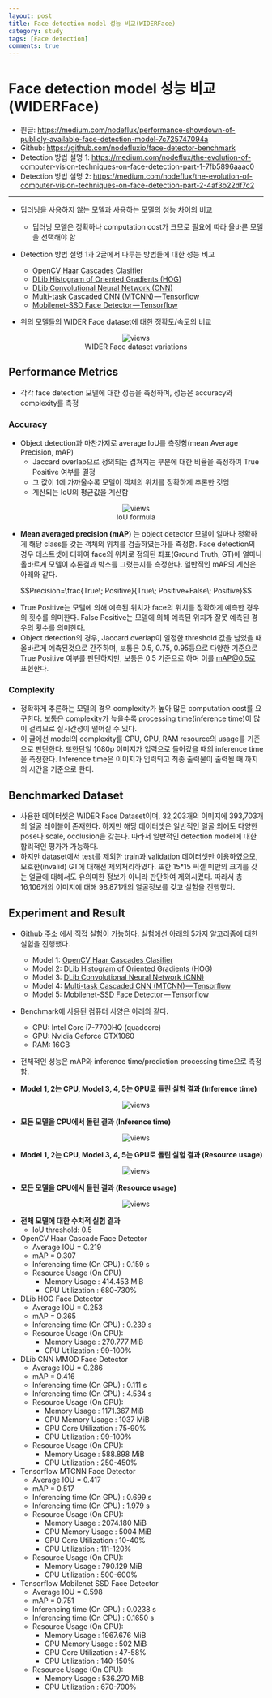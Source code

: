 ```yaml
---
layout: post
title: Face detection model 성능 비교(WIDERFace)
category: study
tags: [Face detection]
comments: true
---
```


# Face detection model 성능 비교(WIDERFace)
- 원글: https://medium.com/nodeflux/performance-showdown-of-publicly-available-face-detection-model-7c725747094a
- Github: https://github.com/nodefluxio/face-detector-benchmark
- Detection 방법 설명 1: https://medium.com/nodeflux/the-evolution-of-computer-vision-techniques-on-face-detection-part-1-7fb5896aaac0
- Detection 방법 설명 2: https://medium.com/nodeflux/the-evolution-of-computer-vision-techniques-on-face-detection-part-2-4af3b22df7c2

---
- 딥러닝을 사용하지 않는 모델과 사용하는 모델의 성능 차이의 비교
  - 딥러닝 모델은 정확하나 computation cost가 크므로 필요에 따라 올바른 모델을 선택해야 함
- Detection 방법 설명 1과 2글에서 다루는 방법들에 대한 성능 비교
  - [OpenCV Haar Cascades Clasifier](https://docs.opencv.org/3.4.1/d7/d8b/tutorial_py_face_detection.html)
  - [DLib Histogram of Oriented Gradients (HOG)](http://dlib.net/face_detector.py.html)
  - [DLib Convolutional Neural Network (CNN)](http://dlib.net/cnn_face_detector.py.html)
  - [Multi-task Cascaded CNN (MTCNN) — Tensorflow](https://github.com/kpzhang93/MTCNN_face_detection_alignment)
  - [Mobilenet-SSD Face Detector — Tensorflow](https://github.com/yeephycho/tensorflow-face-detection)

- 위의 모델들의 WIDER Face dataset에 대한 정확도/속도의 비교

<center>
<figure>
<img src="/assets/post_img/study/2019-03-25-face_detection/fig1.jpeg" alt="views">
<figcaption>WIDER Face dataset variations</figcaption>
</figure>
</center>

## Performance Metrics
- 각각 face detection 모델에 대한 성능을 측정하며, 성능은 accuracy와 complexity를 측정

### Accuracy
- Object detection과 마찬가지로 average IoU를 측정함(mean Average Precision, mAP)
  - Jaccard overlap으로 정의되는 겹쳐지는 부분에 대한 비율을 측정하여 True Positive 여부를 결정
  - 그 값이 1에 가까울수록 모델이 객체의 위치를 정확하게 추론한 것임
  - 계산되는 IoU의 평균값을 계산함
  
<center>
<figure>
<img src="/assets/post_img/study/2019-03-25-face_detection/fig2.png" alt="views">
<figcaption>IoU formula</figcaption>
</figure>
</center>

- __Mean averaged precision (mAP)__ 는 object detector 모델이 얼마나 정확하게 해당 class를 갖는 객체의 위치를 검출하였는가를 측정함. Face detection의 경우 테스트셋에 대하여 face의 위치로 정의된 좌표(Ground Truth, GT)에 얼마나 올바르게 모델이 추론결과 박스를 그렸는지를 측정한다. 일반적인 mAP의 계산은 아래와 같다.

$$Precision=\frac{True\; Positive}{True\; Positive+False\; Positive}$$

- True Positive는 모델에 의해 예측된 위치가 face의 위치를 정확하게 예측한 경우의 횟수를 의미한다. False Positive는 모델에 의해 예측된 위치가 잘못 예측된 경우의 횟수를 의미한다.
- Object detection의 경우, Jaccard overlap이 일정한 threshold 값을 넘었을 때 올바르게 예측된것으로 간주하며, 보통은 0.5, 0.75, 0.95등으로 다양한 기준으로 True Positive 여부를 판단하지만, 보통은 0.5 기준으로 하며 이를 mAP@0.5로 표현한다.

### Complexity
- 정확하게 추론하는 모델의 경우 complexity가 높아 많은 computation cost를 요구한다. 보통은 complexity가 높을수록 processing time(inference time)이 많이 걸리므로 실시간성이 떨어질 수 있다.
- 이 글에선 model의 complexity를 CPU, GPU, RAM resource의 usage를 기준으로 판단한다. 또한단일 1080p 이미지가 입력으로 들어갔을 때의 inference time을 측정한다. Inference time은 이미지가 입력되고 최종 출력물이 출력될 때 까지의 시간을 기준으로 한다.

## Benchmarked Dataset
- 사용한 데이터셋은 WIDER Face Dataset이며, 32,203개의 이미지에 393,703개의 얼굴 레이블이 존재한다. 하지만 해당 데이터셋은 일반적인 얼굴 외에도 다양한 pose나 scale, occlusion을 갖는다. 따라서 일반적인 detection model에 대한 합리적인 평가가 가능하다.
- 하지만 dataset에서 test를 제외한 train과 validation 데이터셋만 이용하였으모, 모호한(invalid) GT에 대해선 제외처리하였다. 또한 15\*15 픽셀 미만의 크기를 갖는 얼굴에 대해서도 유의미한 정보가 아니라 판단하여 제외시켰다. 따라서 총 16,106개의 이미지에 대해 98,871개의 얼굴정보를 갖고 실험을 진행했다.

## Experiment and Result

- [Github 주소](https://github.com/nodefluxio/face-detector-benchmark/blob/master/benchmark-result.txt) 에서 직접 실험이 가능하다. 실험에선 아래의 5가지 알고리즘에 대한 실험을 진행했다.
  - Model 1: [OpenCV Haar Cascades Clasifier](https://docs.opencv.org/3.4.1/d7/d8b/tutorial_py_face_detection.html)
  - Model 2: [DLib Histogram of Oriented Gradients (HOG)](http://dlib.net/face_detector.py.html)
  - Model 3: [DLib Convolutional Neural Network (CNN)](http://dlib.net/cnn_face_detector.py.html)
  - Model 4: [Multi-task Cascaded CNN (MTCNN) — Tensorflow](https://github.com/kpzhang93/MTCNN_face_detection_alignment)
  - Model 5: [Mobilenet-SSD Face Detector — Tensorflow](https://github.com/yeephycho/tensorflow-face-detection)
- Benchmark에 사용된 컴퓨터 사양은 아래와 같다.
  - CPU: Intel Core i7-7700HQ (quadcore)
  - GPU: Nvidia Geforce GTX1060
  - RAM: 16GB
- 전체적인 성능은 mAP와 inference time/prediction processing time으로 측정함.

- __Model 1, 2는 CPU, Model 3, 4, 5는 GPU로 돌린 실험 결과 (Inference time)__

<center>
<figure>
<img src="/assets/post_img/study/2019-03-25-face_detection/fig3.jpeg" alt="views">
<figcaption></figcaption>
</figure>
</center>

- __모든 모델을 CPU에서 돌린 결과 (Inference time)__

<center>
<figure>
<img src="/assets/post_img/study/2019-03-25-face_detection/fig4.jpeg" alt="views">
<figcaption></figcaption>
</figure>
</center>

- __Model 1, 2는 CPU, Model 3, 4, 5는 GPU로 돌린 실험 결과 (Resource usage)__

<center>
<figure>
<img src="/assets/post_img/study/2019-03-25-face_detection/fig5.jpeg" alt="views">
<figcaption></figcaption>
</figure>
</center>

- __모든 모델을 CPU에서 돌린 결과 (Resource usage)__

<center>
<figure>
<img src="/assets/post_img/study/2019-03-25-face_detection/fig6.jpeg" alt="views">
<figcaption></figcaption>
</figure>
</center>

- __전체 모델에 대한 수치적 실험 결과__
  - IoU threshold: 0.5
- OpenCV Haar Cascade Face Detector
  - Average IOU = 0.219
  - mAP = 0.307
  - Inferencing time (On CPU) : 0.159 s
  - Resource Usage (On CPU)
    - Memory Usage : 414.453 MiB
    - CPU Utilization : 680-730%
- DLib HOG Face Detector
  - Average IOU = 0.253
  - mAP = 0.365
  - Inferencing time (On CPU) : 0.239 s
  - Resource Usage (On CPU):
    - Memory Usage : 270.777 MiB
    - CPU Utilization : 99-100%
- DLib CNN MMOD Face Detector
  - Average IOU = 0.286
  - mAP = 0.416
  - Inferencing time (On GPU) : 0.111 s
  - Inferencing time (On CPU) : 4.534 s
  - Resource Usage (On GPU):
    - Memory Usage : 1171.367 MiB
    - GPU Memory Usage : 1037 MiB
    - GPU Core Utilization : 75-90%
    - CPU Utilization : 99-100%
  - Resource Usage (On CPU):
    - Memory Usage : 588.898 MiB
    - CPU Utilization : 250-450%
- Tensorflow MTCNN Face Detector
  - Average IOU = 0.417
  - mAP = 0.517 
  - Inferencing time (On GPU) : 0.699 s
  - Inferencing time (On CPU) : 1.979 s
  - Resource Usage (On GPU):
    - Memory Usage : 2074.180 MiB
    - GPU Memory Usage : 5004 MiB
    - GPU Core Utilization : 10-40%
    - CPU Utilization : 111-120%
  - Resource Usage (On CPU):
    - Memory Usage : 790.129 MiB
    - CPU Utilization : 500-600%
- Tensorflow Mobilenet SSD Face Detector
  - Average IOU = 0.598
  - mAP = 0.751
  - Inferencing time (On GPU) : 0.0238 s
  - Inferencing time (On CPU) : 0.1650 s
  - Resource Usage (On GPU):
    - Memory Usage : 1967.676 MiB
    - GPU Memory Usage : 502 MiB
    - GPU Core Utilization : 47-58%
    - CPU Utilization : 140-150%
  - Resource Usage (On CPU):
    - Memory Usage : 536.270 MiB
    - CPU Utilization : 670-700%

